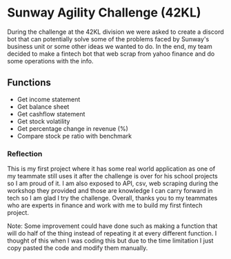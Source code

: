 # Sunway Agility Challenge (42KL)
During the challenge at the 42KL division we were asked to create a discord bot that can potentially solve some of the problems faced by Sunway's business unit or some other ideas we wanted to do. In the end, my team decided to make a fintech bot that web scrap from yahoo finance and do some operations with the info.

## Functions
- Get income statement
- Get balance sheet
- Get cashflow statement
- Get stock volatility
- Get percentage change in revenue (%)
- Compare stock pe ratio with benchmark

### Reflection
This is my first project where it has some real world application as one of my teammate still uses it after the challenge is over for his school projects so I am proud of it. I am also exposed to API, csv, web scraping during the workshop they provided and those are knowledge I can carry forward in tech so I am glad I try the challenge. Overall, thanks you to my teammates who are experts in finance and work with me to build my first fintech project.

Note: Some improvement could have done such as making a function that will do half of the thing instead of repeating it at every different function. I thought of this when I was coding this but due to the time limitation I just copy pasted the code and modify them manually.
